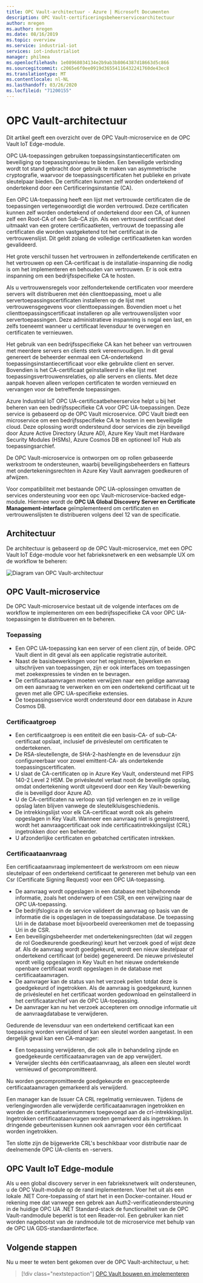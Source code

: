 ```yaml
---
title: OPC Vault-architectuur - Azure | Microsoft Documenten
description: OPC Vault-certificeringsbeheerservicearchitectuur
author: mregen
ms.author: mregen
ms.date: 08/16/2019
ms.topic: overview
ms.service: industrial-iot
services: iot-industrialiot
manager: philmea
ms.openlocfilehash: 1e08968034134e2b9ab3b8064387d18663d5c866
ms.sourcegitcommit: c2065e6f0ee0919d36554116432241760de43ec8
ms.translationtype: MT
ms.contentlocale: nl-NL
ms.lasthandoff: 03/26/2020
ms.locfileid: "71200155"
---
```

# <a name="opc-vault-architecture"></a>OPC Vault-architectuur

Dit artikel geeft een overzicht over de OPC Vault-microservice en de OPC Vault IoT Edge-module.

OPC UA-toepassingen gebruiken toepassingsinstantiecertificaten om beveiliging op toepassingsniveau te bieden. Een beveiligde verbinding wordt tot stand gebracht door gebruik te maken van asymmetrische cryptografie, waarvoor de toepassingscertificaten het publieke en private sleutelpaar bieden. De certificaten kunnen zelf worden ondertekend of ondertekend door een Certificeringsinstantie (CA).

Een OPC UA-toepassing heeft een lijst met vertrouwde certificaten die de toepassingen vertegenwoordigt die worden vertrouwd. Deze certificaten kunnen zelf worden ondertekend of ondertekend door een CA, of kunnen zelf een Root-CA of een Sub-CA zijn. Als een vertrouwd certificaat deel uitmaakt van een grotere certificaatketen, vertrouwt de toepassing alle certificaten die worden vastgeketend tot het certificaat in de vertrouwenslijst. Dit geldt zolang de volledige certificaatketen kan worden gevalideerd.

Het grote verschil tussen het vertrouwen in zelfondertekende certificaten en het vertrouwen op een CA-certificaat is de installatie-inspanning die nodig is om het implementeren en behouden van vertrouwen. Er is ook extra inspanning om een bedrijfsspecifieke CA te hosten. 

Als u vertrouwensregels voor zelfondertekende certificaten voor meerdere servers wilt distribueren met één clienttoepassing, moet u alle servertoepassingscertificaten installeren op de lijst met vertrouwensgegevens voor clienttoepassingen. Bovendien moet u het clienttoepassingscertificaat installeren op alle vertrouwenslijsten voor servertoepassingen. Deze administratieve inspanning is nogal een last, en zelfs toeneemt wanneer u certificaat levensduur te overwegen en certificaten te vernieuwen.

Het gebruik van een bedrijfsspecifieke CA kan het beheer van vertrouwen met meerdere servers en clients sterk vereenvoudigen. In dit geval genereert de beheerder eenmaal een CA-ondertekend toepassingsinstantiecertificaat voor elke gebruikte client en server. Bovendien is het CA-certificaat geïnstalleerd in elke lijst met toepassingsvertrouwensrelaties, op alle servers en clients. Met deze aanpak hoeven alleen verlopen certificaten te worden vernieuwd en vervangen voor de betreffende toepassingen.

Azure Industrial IoT OPC UA-certificaatbeheerservice helpt u bij het beheren van een bedrijfsspecifieke CA voor OPC UA-toepassingen. Deze service is gebaseerd op de OPC Vault microservice. OPC Vault biedt een microservice om een bedrijfsspecifieke CA te hosten in een beveiligde cloud. Deze oplossing wordt ondersteund door services die zijn beveiligd door Azure Active Directory (Azure AD), Azure Key Vault met Hardware Security Modules (HSMs), Azure Cosmos DB en optioneel IoT Hub als toepassingsarchief.

De OPC Vault-microservice is ontworpen om op rollen gebaseerde werkstroom te ondersteunen, waarbij beveiligingsbeheerders en fiatteurs met ondertekeningsrechten in Azure Key Vault aanvragen goedkeuren of afwijzen.

Voor compatibiliteit met bestaande OPC UA-oplossingen omvatten de services ondersteuning voor een opc Vault-microservice-backed edge-module. Hiermee wordt de **OPC UA Global Discovery Server en Certificate Management-interface** geïmplementeerd om certificaten en vertrouwenslijsten te distribueren volgens deel 12 van de specificatie. 


## <a name="architecture"></a>Architectuur

De architectuur is gebaseerd op de OPC Vault-microservice, met een OPC Vault IoT Edge-module voor het fabrieksnetwerk en een websample UX om de workflow te beheren:

![Diagram van OPC Vault-architectuur](media/overview-opc-vault-architecture/opc-vault.png)

## <a name="opc-vault-microservice"></a>OPC Vault-microservice

De OPC Vault-microservice bestaat uit de volgende interfaces om de workflow te implementeren om een bedrijfsspecifieke CA voor OPC UA-toepassingen te distribueren en te beheren.

### <a name="application"></a>Toepassing 
- Een OPC UA-toepassing kan een server of een client zijn, of beide. OPC Vault dient in dit geval als een applicatie registratie autoriteit. 
- Naast de basisbewerkingen voor het registreren, bijwerken en uitschrijven van toepassingen, zijn er ook interfaces om toepassingen met zoekexpressies te vinden en te bevragen. 
- De certificaataanvragen moeten verwijzen naar een geldige aanvraag om een aanvraag te verwerken en om een ondertekend certificaat uit te geven met alle OPC UA-specifieke extensies. 
- De toepassingsservice wordt ondersteund door een database in Azure Cosmos DB.

### <a name="certificate-group"></a>Certificaatgroep
- Een certificaatgroep is een entiteit die een basis-CA- of sub-CA-certificaat opslaat, inclusief de privésleutel om certificaten te ondertekenen. 
- De RSA-sleutellengte, de SHA-2-hashlengte en de levensduur zijn configureerbaar voor zowel emittent-CA- als ondertekende toepassingscertificaten. 
- U slaat de CA-certificaten op in Azure Key Vault, ondersteund met FIPS 140-2 Level 2 HSM. De privésleutel verlaat nooit de beveiligde opslag, omdat ondertekening wordt uitgevoerd door een Key Vault-bewerking die is beveiligd door Azure AD. 
- U de CA-certificaten na verloop van tijd verlengen en ze in veilige opslag laten blijven vanwege de sleutelkluisgeschiedenis. 
- De intrekkingslijst voor elk CA-certificaat wordt ook als geheim opgeslagen in Key Vault. Wanneer een aanvraag niet is geregistreerd, wordt het aanvraagcertificaat ook inde certificaatintrekkingslijst (CRL) ingetrokken door een beheerder.
- U afzonderlijke certificaten en gebatched certificaten intrekken.

### <a name="certificate-request"></a>Certificaataanvraag
Een certificaataanvraag implementeert de werkstroom om een nieuw sleutelpaar of een ondertekend certificaat te genereren met behulp van een Csr (Certificate Signing Request) voor een OPC UA-toepassing. 
- De aanvraag wordt opgeslagen in een database met bijbehorende informatie, zoals het onderwerp of een CSR, en een verwijzing naar de OPC UA-toepassing. 
- De bedrijfslogica in de service valideert de aanvraag op basis van de informatie die is opgeslagen in de toepassingsdatabase. De toepassing Uri in de database moet bijvoorbeeld overeenkomen met de toepassing Uri in de CSR.
- Een beveiligingsbeheerder met ondertekeningsrechten (dat wil zeggen de rol Goedkeurende goedkeuring) keurt het verzoek goed of wijst deze af. Als de aanvraag wordt goedgekeurd, wordt een nieuw sleutelpaar of ondertekend certificaat (of beide) gegenereerd. De nieuwe privésleutel wordt veilig opgeslagen in Key Vault en het nieuwe ondertekende openbare certificaat wordt opgeslagen in de database met certificaataanvragen.
- De aanvrager kan de status van het verzoek peilen totdat deze is goedgekeurd of ingetrokken. Als de aanvraag is goedgekeurd, kunnen de privésleutel en het certificaat worden gedownload en geïnstalleerd in het certificaatarchief van de OPC UA-toepassing.
- De aanvrager kan nu het verzoek accepteren om onnodige informatie uit de aanvraagdatabase te verwijderen. 

Gedurende de levensduur van een ondertekend certificaat kan een toepassing worden verwijderd of kan een sleutel worden aangetast. In een dergelijk geval kan een CA-manager:
- Een toepassing verwijderen, die ook alle in behandeling zijnde en goedgekeurde certificaataanvragen van de app verwijdert. 
- Verwijder slechts één certificaataanvraag, als alleen een sleutel wordt vernieuwd of gecompromitteerd.

Nu worden gecompromitteerde goedgekeurde en geaccepteerde certificaataanvragen gemarkeerd als verwijderd.

Een manager kan de Issuer CA CRL regelmatig vernieuwen. Tijdens de verlengingworden alle verwijderde certificaataanvragen ingetrokken en worden de certificaatserienummers toegevoegd aan de crl-intrekkingslijst. Ingetrokken certificaataanvragen worden gemarkeerd als ingetrokken. In dringende gebeurtenissen kunnen ook aanvragen voor één certificaat worden ingetrokken.

Ten slotte zijn de bijgewerkte CRL's beschikbaar voor distributie naar de deelnemende OPC UA-clients en -servers.

## <a name="opc-vault-iot-edge-module"></a>OPC Vault IoT Edge-module
Als u een global discovery server in een fabrieksnetwerk wilt ondersteunen, u de OPC Vault-module op de rand implementeren. Voer het uit als een lokale .NET Core-toepassing of start het in een Docker-container. Houd er rekening mee dat vanwege een gebrek aan Auth2-verificatieondersteuning in de huidige OPC UA .NET Standard-stack de functionaliteit van de OPC Vault-randmodule beperkt is tot een Reader-rol. Een gebruiker kan niet worden nagebootst van de randmodule tot de microservice met behulp van de OPC UA GDS-standaardinterface.

## <a name="next-steps"></a>Volgende stappen

Nu u meer te weten bent gekomen over de OPC Vault-architectuur, u het:

> [!div class="nextstepaction"]
> [OPC Vault bouwen en implementeren](howto-opc-vault-deploy.md)
